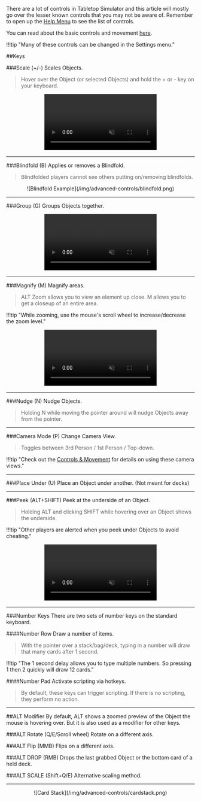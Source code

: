 There are a lot of controls in Tabletop Simulator and this article will mostly go over the lesser known controls that you may not be aware of. Remember to open up the [Help Menu](/getting-started/help-menu) to see the list of controls.

You can read about the basic controls and movement [here](/player-guides/basic-controls).

!!!tip "Many of these controls can be changed in the Settings menu."

##Keys

###Scale (+/-)
Scales Objects.

> Hover over the Object (or selected Objects) and hold the + or - key on your keyboard.

<center>
    <video controls
        loop
        autoPlay
        muted
        src="/Tabletop-Simulator-Documentation/img/advanced-controls/scale.webm">
        Sorry, your browser doesn't support embedded videos.
    </video>
</center>

---


###Blindfold (B)
Applies or removes a Blindfold.

> Blindfolded players cannot see others putting on/removing blindfolds.

<center>![Blindfold Example](/img/advanced-controls/blindfold.png)</center>

---


###Group (G)
Groups Objects together.

<center>
    <video controls
        loop
        autoPlay
        muted
        src="/Tabletop-Simulator-Documentation/img/advanced-controls/group.webm">
        Sorry, your browser doesn't support embedded videos.
    </video>
</center>

---


###Magnify (M)
Magnify areas.

> ALT Zoom allows you to view an element up close. M allows you to get a closeup of an entire area.

!!!tip "While zooming, use the mouse's scroll wheel to increase/decrease the zoom level."

<center>
    <video controls
        loop
        autoPlay
        muted
        src="/Tabletop-Simulator-Documentation/img/advanced-controls/zoom.webm">
        Sorry, your browser doesn't support embedded videos.
    </video>
</center>

---


###Nudge (N)
Nudge Objects.

> Holding N while moving the pointer around will nudge Objects away from the pointer.

---


###Camera Mode (P)
Change Camera View.

> Toggles between 3rd Person / 1st Person / Top-down.

!!!tip "Check out the [Controls & Movement](/player-guides/basic-controls) for details on using these camera views."

---


###Place Under (U)
Place an Object under another. (Not meant for decks)

---


###Peek (ALT+SHIFT)
Peek at the underside of an Object.

> Holding ALT and clicking SHIFT while hovering over an Object shows the underside.

!!!tip "Other players are alerted when you peek under Objects to avoid cheating."

<center>
    <video controls
        loop
        autoPlay
        muted
        src="/Tabletop-Simulator-Documentation/img/advanced-controls/peek.webm">
        Sorry, your browser doesn't support embedded videos.
    </video>
</center>

---


###Number Keys
There are two sets of number keys on the standard keyboard.

####Number Row
Draw a number of items.

> With the pointer over a stack/bag/deck, typing in a number will draw that many cards after 1 second.

!!!tip "The 1 second delay allows you to type multiple numbers. So pressing 1 then 2 quickly will draw 12 cards."

####Number Pad
Activate scripting via hotkeys.

> By default, these keys can trigger scripting. If there is no scripting, they perform no action.

---


##ALT Modifier
By default, ALT shows a zoomed preview of the Object the mouse is hovering over. But it is also used as a modifier for other keys.

###ALT Rotate (Q/E/Scroll wheel)
Rotate on a different axis.

###ALT Flip (MMB)
Flips on a different axis.

###ALT DROP (RMB)
Drops the last grabbed Object or the bottom card of a held deck.

###ALT SCALE (Shift+Q/E)
Alternative scaling method.

---

<center>![Card Stack](/img/advanced-controls/cardstack.png)</center>
